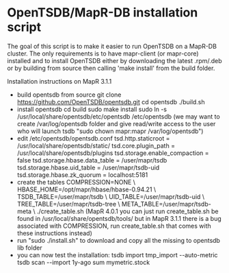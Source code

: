 OpenTSDB/MapR-DB installation script
====================================

The goal of this script is to make it easier to run OpenTSDB on a MapR-DB cluster.
The only requirements is to have mapr-client (or mapr-core) installed and to install OpenTSDB
either by downloading the latest .rpm/.deb or by building from source then calling 'make install' from the build folder.

Installation instructions on MapR 3.1.1
- build opentsdb from source
	git clone https://github.com/OpenTSDB/opentsdb.git
	cd opentsdb
	./build.sh
- install opentsdb
	cd build
	sudo make install
	sudo ln -s /usr/local/share/opentsdb/etc/opentsdb /etc/opentsdb
	(we may want to create /var/log/opentsdb folder and give read/write access to the user who will launch tsdb "sudo chown mapr:mapr /var/log/opentsdb")
- edit /etc/opentsdb/opentsdb.conf
	tsd.http.staticroot = /usr/local/share/opentsdb/static/
	tsd.core.plugin_path = /usr/local/share/opentsdb/plugins
	tsd.storage.enable_compaction = false
	tsd.storage.hbase.data_table = /user/mapr/tsdb
	tsd.storage.hbase.uid_table = /user/mapr/tsdb-uid
	tsd.storage.hbase.zk_quorum = localhost:5181
- create the tables
	COMPRESSION=NONE \ 
	HBASE_HOME=/opt/mapr/hbase/hbase-0.94.21 \ 
	TSDB_TABLE=/user/mapr/tsdb \ 
	UID_TABLE=/user/mapr/tsdb-uid \ 
	TREE_TABLE=/user/mapr/tsdb-tree \ 
	META_TABLE=/user/mapr/tsdb-meta \ 
	./create_table.sh
		(MapR 4.0.1 you can just run create_table.sh be found in /usr/local/share/opentsdb/tools/
		but in MapR 3.1.1 there is a bug associated with COMPRESSION, run create_table.sh that comes with these instructions instead)
- run "sudo ./install.sh" to download and copy all the missing to opentsdb lib folder
- you can now test the installation:
	tsdb import tmp_import --auto-metric
	tsdb scan --import 1y-ago sum mymetric.stock
